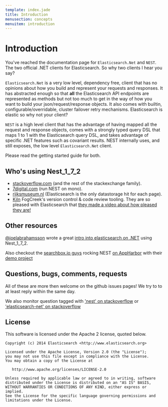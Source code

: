 ```yaml
---
template: index.jade
title: Introduction
menusection: concepts
menuitem: introduction
---
```


# Introduction

You've reached the documentation page for `Elasticsearch.Net` and `NEST`. The two official .NET clients for Elasticsearch. So why two clients I hear you say?

`Elasticsearch.Net` is a very low level, dependency free, client that has no opinions about how you build and represent your requests and responses. It has abstracted 
enough so that **all** the Elasticsearch API endpoints are represented as methods but not too much to get in the way of how you want to build your json/request/response objects. It also comes with builtin, configurable/overridable, cluster failover retry mechanisms. Elasticsearch is elastic so why not your client?

`NEST` is a high level client that has the advantage of having mapped all the request and response objects, comes with a strongly typed query DSL that maps 1 to 1 with the Elasticsearch query DSL, and takes advantage of specific .NET features such as covariant results. NEST internally uses, and still exposes, the low level `Elasticsearch.Net` client.

Please read the getting started guide for both.


## Who's using Nest_1_7_2
* [stackoverflow.com](http://www.stackoverflow.com) (and the rest of the stackexchange family).
* [7digital.com](http://www.7digital.com) (run NEST on mono).
* [rijksmuseum.nl](https://www.rijksmuseum.nl/en) (Elasticsearch is the only datastorage hit for each page).
* [Kiln](http://www.fogcreek.com/kiln/) FogCreek's version control & code review tooling. 
  They are so pleased with Elasticsearch that [they made a video about how pleased they are!](http://blog.fogcreek.com/kiln-powered-by-elasticsearch/)


## Other resources

[@joelabrahamsson](http://twitter.com/joelabrahamsson) wrote a great [intro into elasticsearch on .NET](http://joelabrahamsson.com/entry/extending-aspnet-mvc-music-store-with-elasticsearch)
using Nest_1_7_2. 

Also checkout the [searchbox.io guys](https://searchbox.io/) rocking NEST [on AppHarbor](http://blog.appharbor.com/2012/06/19/searchbox-elasticsearch-is-now-an-add-on) 
with their [demo project](https://github.com/searchbox-io/.net-sample)

## Questions, bugs, comments, requests

All of these are more then welcome on the github issues pages! We try to to at least reply within the same day.

We also monitor question tagged with ['nest' on stackoverflow](http://stackoverflow.com/questions/tagged/nest) or 
['elasticsearch-net' on stackoverflow](http://stackoverflow.com/questions/tagged/elasticsearch-net)


## License

This software is licensed under the Apache 2 license, quoted below.

    Copyright (c) 2014 Elasticsearch <http://www.elasticsearch.org>

    Licensed under the Apache License, Version 2.0 (the "License");
    you may not use this file except in compliance with the License.
    You may obtain a copy of the License at

       http://www.apache.org/licenses/LICENSE-2.0

    Unless required by applicable law or agreed to in writing, software
    distributed under the License is distributed on an "AS IS" BASIS,
    WITHOUT WARRANTIES OR CONDITIONS OF ANY KIND, either express or implied.
    See the License for the specific language governing permissions and
    limitations under the License.


